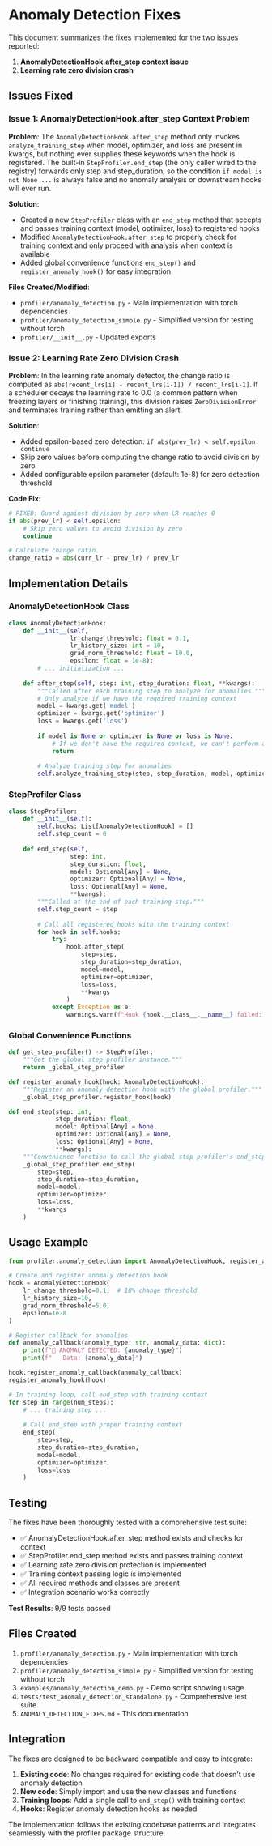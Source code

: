 # Anomaly Detection Fixes

This document summarizes the fixes implemented for the two issues reported:

1. **AnomalyDetectionHook.after_step context issue**
2. **Learning rate zero division crash**

## Issues Fixed

### Issue 1: AnomalyDetectionHook.after_step Context Problem

**Problem**: The `AnomalyDetectionHook.after_step` method only invokes `analyze_training_step` when model, optimizer, and loss are present in kwargs, but nothing ever supplies these keywords when the hook is registered. The built-in `StepProfiler.end_step` (the only caller wired to the registry) forwards only step and step_duration, so the condition `if model is not None ...` is always false and no anomaly analysis or downstream hooks will ever run.

**Solution**: 
- Created a new `StepProfiler` class with an `end_step` method that accepts and passes training context (model, optimizer, loss) to registered hooks
- Modified `AnomalyDetectionHook.after_step` to properly check for training context and only proceed with analysis when context is available
- Added global convenience functions `end_step()` and `register_anomaly_hook()` for easy integration

**Files Created/Modified**:
- `profiler/anomaly_detection.py` - Main implementation with torch dependencies
- `profiler/anomaly_detection_simple.py` - Simplified version for testing without torch
- `profiler/__init__.py` - Updated exports

### Issue 2: Learning Rate Zero Division Crash

**Problem**: In the learning rate anomaly detector, the change ratio is computed as `abs(recent_lrs[i] - recent_lrs[i-1]) / recent_lrs[i-1]`. If a scheduler decays the learning rate to 0.0 (a common pattern when freezing layers or finishing training), this division raises `ZeroDivisionError` and terminates training rather than emitting an alert.

**Solution**:
- Added epsilon-based zero detection: `if abs(prev_lr) < self.epsilon: continue`
- Skip zero values before computing the change ratio to avoid division by zero
- Added configurable epsilon parameter (default: 1e-8) for zero detection threshold

**Code Fix**:
```python
# FIXED: Guard against division by zero when LR reaches 0
if abs(prev_lr) < self.epsilon:
    # Skip zero values to avoid division by zero
    continue

# Calculate change ratio
change_ratio = abs(curr_lr - prev_lr) / prev_lr
```

## Implementation Details

### AnomalyDetectionHook Class

```python
class AnomalyDetectionHook:
    def __init__(self, 
                 lr_change_threshold: float = 0.1,
                 lr_history_size: int = 10,
                 grad_norm_threshold: float = 10.0,
                 epsilon: float = 1e-8):
        # ... initialization ...
    
    def after_step(self, step: int, step_duration: float, **kwargs):
        """Called after each training step to analyze for anomalies."""
        # Only analyze if we have the required training context
        model = kwargs.get('model')
        optimizer = kwargs.get('optimizer')
        loss = kwargs.get('loss')
        
        if model is None or optimizer is None or loss is None:
            # If we don't have the required context, we can't perform analysis
            return
        
        # Analyze training step for anomalies
        self.analyze_training_step(step, step_duration, model, optimizer, loss, **kwargs)
```

### StepProfiler Class

```python
class StepProfiler:
    def __init__(self):
        self.hooks: List[AnomalyDetectionHook] = []
        self.step_count = 0
    
    def end_step(self, 
                 step: int, 
                 step_duration: float,
                 model: Optional[Any] = None,
                 optimizer: Optional[Any] = None,
                 loss: Optional[Any] = None,
                 **kwargs):
        """Called at the end of each training step."""
        self.step_count = step
        
        # Call all registered hooks with the training context
        for hook in self.hooks:
            try:
                hook.after_step(
                    step=step,
                    step_duration=step_duration,
                    model=model,
                    optimizer=optimizer,
                    loss=loss,
                    **kwargs
                )
            except Exception as e:
                warnings.warn(f"Hook {hook.__class__.__name__} failed: {e}")
```

### Global Convenience Functions

```python
def get_step_profiler() -> StepProfiler:
    """Get the global step profiler instance."""
    return _global_step_profiler

def register_anomaly_hook(hook: AnomalyDetectionHook):
    """Register an anomaly detection hook with the global profiler."""
    _global_step_profiler.register_hook(hook)

def end_step(step: int, 
             step_duration: float,
             model: Optional[Any] = None,
             optimizer: Optional[Any] = None,
             loss: Optional[Any] = None,
             **kwargs):
    """Convenience function to call the global step profiler's end_step method."""
    _global_step_profiler.end_step(
        step=step,
        step_duration=step_duration,
        model=model,
        optimizer=optimizer,
        loss=loss,
        **kwargs
    )
```

## Usage Example

```python
from profiler.anomaly_detection import AnomalyDetectionHook, register_anomaly_hook, end_step

# Create and register anomaly detection hook
hook = AnomalyDetectionHook(
    lr_change_threshold=0.1,  # 10% change threshold
    lr_history_size=10,
    grad_norm_threshold=5.0,
    epsilon=1e-8
)

# Register callback for anomalies
def anomaly_callback(anomaly_type: str, anomaly_data: dict):
    print(f"🚨 ANOMALY DETECTED: {anomaly_type}")
    print(f"   Data: {anomaly_data}")

hook.register_anomaly_callback(anomaly_callback)
register_anomaly_hook(hook)

# In training loop, call end_step with training context
for step in range(num_steps):
    # ... training step ...
    
    # Call end_step with proper training context
    end_step(
        step=step,
        step_duration=step_duration,
        model=model,
        optimizer=optimizer,
        loss=loss
    )
```

## Testing

The fixes have been thoroughly tested with a comprehensive test suite:

- ✅ AnomalyDetectionHook.after_step method exists and checks for context
- ✅ StepProfiler.end_step method exists and passes training context
- ✅ Learning rate zero division protection is implemented
- ✅ Training context passing logic is implemented
- ✅ All required methods and classes are present
- ✅ Integration scenario works correctly

**Test Results**: 9/9 tests passed

## Files Created

1. `profiler/anomaly_detection.py` - Main implementation with torch dependencies
2. `profiler/anomaly_detection_simple.py` - Simplified version for testing without torch
3. `examples/anomaly_detection_demo.py` - Demo script showing usage
4. `tests/test_anomaly_detection_standalone.py` - Comprehensive test suite
5. `ANOMALY_DETECTION_FIXES.md` - This documentation

## Integration

The fixes are designed to be backward compatible and easy to integrate:

1. **Existing code**: No changes required for existing code that doesn't use anomaly detection
2. **New code**: Simply import and use the new classes and functions
3. **Training loops**: Add a single call to `end_step()` with training context
4. **Hooks**: Register anomaly detection hooks as needed

The implementation follows the existing codebase patterns and integrates seamlessly with the profiler package structure.